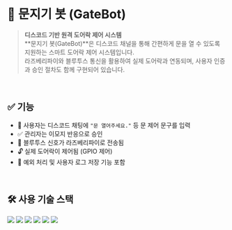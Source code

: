 # 🚪 문지기 봇 (GateBot)

> **디스코드 기반 원격 도어락 제어 시스템**  
**문지기 봇(GateBot)**은 디스코드 채널을 통해 간편하게 문을 열 수 있도록 지원하는 스마트 도어락 제어 시스템입니다.  
라즈베리파이와 블루투스 통신을 활용하여 실제 도어락과 연동되며, 사용자 인증과 승인 절차도 함께 구현되어 있습니다.  

</br>

## ✅ 기능

- 📨 사용자는 디스코드 채팅에 `"문 열어주세요."` 등 문 제어 문구를 입력  
- ✅ 관리자는 이모지 반응으로 승인  
- 📡 블루투스 신호가 라즈베리파이로 전송됨  
- 🔓 실제 도어락이 제어됨 (GPIO 제어)  
- 🧠 예외 처리 및 사용자 로그 저장 기능 포함  

</br>

## 🛠️ 사용 기술 스택

<p align="left">
  <img src="https://img.shields.io/badge/Python-3776AB?style=for-the-badge&logo=python&logoColor=white" />
  <img src="https://img.shields.io/badge/Discord.js-5865F2?style=for-the-badge&logo=discord&logoColor=white" />
  <img src="https://img.shields.io/badge/Bluetooth-0082FC?style=for-the-badge&logo=bluetooth&logoColor=white" />
  <img src="https://img.shields.io/badge/Raspberry%20Pi-C51A4A?style=for-the-badge&logo=raspberrypi&logoColor=white" />
  <img src="https://img.shields.io/badge/MySQL-4479A1?style=for-the-badge&logo=mysql&logoColor=white" />
  <img src="https://img.shields.io/badge/GitHub-181717?style=for-the-badge&logo=github&logoColor=white" />
</p>
